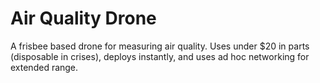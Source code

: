 Air Quality Drone
=================

A frisbee based drone for measuring air quality. Uses under $20 in parts (disposable in crises), deploys instantly, and uses
ad hoc networking for extended range.

